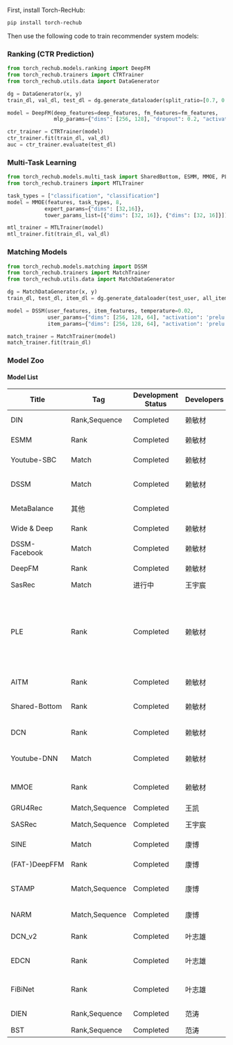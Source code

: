 First, install Torch-RecHub:

```bash
pip install torch-rechub
```

Then use the following code to train recommender system models:

### Ranking (CTR Prediction)
```python
from torch_rechub.models.ranking import DeepFM
from torch_rechub.trainers import CTRTrainer
from torch_rechub.utils.data import DataGenerator

dg = DataGenerator(x, y)
train_dl, val_dl, test_dl = dg.generate_dataloader(split_ratio=[0.7, 0.1], batch_size=256)

model = DeepFM(deep_features=deep_features, fm_features=fm_features, 
               mlp_params={"dims": [256, 128], "dropout": 0.2, "activation": "relu"})

ctr_trainer = CTRTrainer(model)
ctr_trainer.fit(train_dl, val_dl)
auc = ctr_trainer.evaluate(test_dl)
```

### Multi-Task Learning
```python
from torch_rechub.models.multi_task import SharedBottom, ESMM, MMOE, PLE, AITM
from torch_rechub.trainers import MTLTrainer

task_types = ["classification", "classification"]
model = MMOE(features, task_types, 8, 
            expert_params={"dims": [32,16]}, 
            tower_params_list=[{"dims": [32, 16]}, {"dims": [32, 16]}])

mtl_trainer = MTLTrainer(model)
mtl_trainer.fit(train_dl, val_dl)
```

### Matching Models
```python
from torch_rechub.models.matching import DSSM
from torch_rechub.trainers import MatchTrainer
from torch_rechub.utils.data import MatchDataGenerator

dg = MatchDataGenerator(x, y)
train_dl, test_dl, item_dl = dg.generate_dataloader(test_user, all_item, batch_size=256)

model = DSSM(user_features, item_features, temperature=0.02,
             user_params={"dims": [256, 128, 64], "activation": 'prelu'},
             item_params={"dims": [256, 128, 64], "activation": 'prelu'})

match_trainer = MatchTrainer(model)
match_trainer.fit(train_dl)
```

### Model Zoo

#### Model List

| Title         | Tag            | Development Status | Developers | Institution   | Meeting | Year | URL                                                                                                                                                                                                                                                                                                                                                                                                                                                                                                        | pdf                                                                                                                                                                                                                                                                                                                                                                               |
| ------------- | -------------- | ------------------ | ---------- | ------------- | ------- | ---- | ---------------------------------------------------------------------------------------------------------------------------------------------------------------------------------------------------------------------------------------------------------------------------------------------------------------------------------------------------------------------------------------------------------------------------------------------------------------------------------------------------------- | --------------------------------------------------------------------------------------------------------------------------------------------------------------------------------------------------------------------------------------------------------------------------------------------------------------------------------------------------------------------------------- |
| DIN           | Rank,Sequence  | Completed          | 赖敏材     | Alibaba       | KDD     | 2018 | [https://arxiv.org/abs/1706.06978](https://arxiv.org/abs/1706.06978 "https://arxiv.org/abs/1706.06978")                                                                                                                                                                                                                                                                                                                                                                                                    | [1706.06978.pdf](../file/pdf/1706.06978_0xZD_K10S2.pdf "1706.06978.pdf")                                                                                                                                                                                                                                                                                                          |
| ESMM          | Rank           | Completed          | 赖敏材     | Alibaba       | SIGIR   | 2018 | [https://arxiv.org/abs/1804.07931](https://arxiv.org/abs/1804.07931 "https://arxiv.org/abs/1804.07931")                                                                                                                                                                                                                                                                                                                                                                                                    | [1804.07931.pdf](../file/pdf/1804.07931_ybf_jOAFRp.pdf "1804.07931.pdf")                                                                                                                                                                                                                                                                                                          |
| Youtube-SBC   | Match          | Completed          | 赖敏材     | Google        | RecSys  | 2019 | [https://research.google/pubs/pub48840/](https://research.google/pubs/pub48840/ "https://research.google/pubs/pub48840/")                                                                                                                                                                                                                                                                                                                                                                                  | [6c8a86c981a62b0126a11896b7f6ae0dae4c3566.pdf](../file/pdf/6c8a86c981a62b0126a11896b7f6ae0dae4c3566_1QYYhqJR8.pdf "6c8a86c981a62b0126a11896b7f6ae0dae4c3566.pdf")                                                                                                                                                                                                                 |
| DSSM          | Match          | Completed          | 赖敏材     | 微软          | CIKM    | 2013 | [https://posenhuang.github.io/papers/cikm2013\_DSSM\_fullversion.pdf](https://posenhuang.github.io/papers/cikm2013_DSSM_fullversion.pdf "https://posenhuang.github.io/papers/cikm2013_DSSM_fullversion.pdf")                                                                                                                                                                                                                                                                                               | [cikm2013\_DSSM\_fullversion.pdf](../file/pdf/cikm2013_DSSM_fullversion_c9ZSdM19XJ.pdf "cikm2013_DSSM_fullversion.pdf")                                                                                                                                                                                                                                                           |
| MetaBalance   | 其他           | Completed          |            | Facebook      | www     | 2022 | [https://arxiv.org/pdf/2203.06801v1.pdf](https://arxiv.org/pdf/2203.06801v1.pdf "https://arxiv.org/pdf/2203.06801v1.pdf")                                                                                                                                                                                                                                                                                                                                                                                  | [2203.06801v1-3.pdf](../file/pdf/2203.06801v1-3_qUTY4TbvSL.pdf "2203.06801v1-3.pdf")                                                                                                                                                                                                                                                                                              |
| Wide & Deep   | Rank           | Completed          | 赖敏材     | Google        | DLRS    | 2016 | [https://arxiv.org/pdf/1606.07792.pdf](https://arxiv.org/pdf/1606.07792.pdf "https://arxiv.org/pdf/1606.07792.pdf")                                                                                                                                                                                                                                                                                                                                                                                        | [1606.07792.pdf](../file/pdf/1606.07792_l8JrVnuYXA.pdf "1606.07792.pdf")                                                                                                                                                                                                                                                                                                          |
| DSSM-Facebook | Match          | Completed          | 赖敏材     | Facebook      | KDD     | 2020 | [https://arxiv.org/abs/2006.11632](https://arxiv.org/abs/2006.11632 "https://arxiv.org/abs/2006.11632")                                                                                                                                                                                                                                                                                                                                                                                                    | [2006.11632.pdf](../file/pdf/2006.11632_qiN67CrHNs.pdf "2006.11632.pdf")                                                                                                                                                                                                                                                                                                          |
| DeepFM        | Rank           | Completed          | 赖敏材     | Huawei        | IJCAI   | 2017 | [https://arxiv.org/abs/1703.04247](https://arxiv.org/abs/1703.04247 "https://arxiv.org/abs/1703.04247")                                                                                                                                                                                                                                                                                                                                                                                                    | [1703.04247.pdf](../file/pdf/1703.04247_sFSyE7q3U1.pdf "1703.04247.pdf")                                                                                                                                                                                                                                                                                                          |
| SasRec        | Match          | 进行中             | 王宇宸     |               |         |      |                                                                                                                                                                                                                                                                                                                                                                                                                                                                                                            |                                                                                                                                                                                                                                                                                                                                                                                   |
| PLE           | Rank           | Completed          | 赖敏材     | Tencent       | RecSys  | 2020 | [https://dl.acm.org/doi/abs/10.1145/3383313.3412236?casa\_token=4g\_ErWbxWf8AAAAA%3APhbcdBa6b-SXHlpFtKh1Lybjtv48sYV2l1GsPeL43N5Lpih\_GwarAwV5hzxOYUVZoWd8dimltm4czmI](https://dl.acm.org/doi/abs/10.1145/3383313.3412236?casa_token=4g_ErWbxWf8AAAAA%3APhbcdBa6b-SXHlpFtKh1Lybjtv48sYV2l1GsPeL43N5Lpih_GwarAwV5hzxOYUVZoWd8dimltm4czmI "https://dl.acm.org/doi/abs/10.1145/3383313.3412236?casa_token=4g_ErWbxWf8AAAAA%3APhbcdBa6b-SXHlpFtKh1Lybjtv48sYV2l1GsPeL43N5Lpih_GwarAwV5hzxOYUVZoWd8dimltm4czmI") | [2020 (Tencent) (Recsys) \[PLE\] Progressive Layered Extraction (PLE) - A Novel Multi-Task Learning (MTL) Model for Personalized Recommendations.pdf](<../file/pdf/2020 (Tencent) (Recsys) \[PLE] Progressive Layered .pdf> "2020 (Tencent) (Recsys) \[PLE] Progressive Layered Extraction (PLE) - A Novel Multi-Task Learning (MTL) Model for Personalized Recommendations.pdf") |
| AITM          | Rank           | Completed          | 赖敏材     | Meituan       | KDD     | 2021 | [https://arxiv.org/abs/2105.08489](https://arxiv.org/abs/2105.08489 "https://arxiv.org/abs/2105.08489")                                                                                                                                                                                                                                                                                                                                                                                                    | [2105.08489-2.pdf](../file/pdf/2105.08489-2_XnVVGxN9GG.pdf "2105.08489-2.pdf")                                                                                                                                                                                                                                                                                                    |
| Shared-Bottom | Rank           | Completed          | 赖敏材     | CMU           | ML      | 1997 | [https://link.springer.com/content/pdf/10.1023/A:1007379606734.pdf](https://link.springer.com/content/pdf/10.1023/A:1007379606734.pdf "https://link.springer.com/content/pdf/10.1023/A:1007379606734.pdf")                                                                                                                                                                                                                                                                                                 | [Caruana1997\_Article\_MultitaskLearning.pdf](../file/pdf/Caruana1997_Article_MultitaskLearning_ySprcjzJ6v.pdf "Caruana1997_Article_MultitaskLearning.pdf")                                                                                                                                                                                                                       |
| DCN           | Rank           | Completed          | 赖敏材     | Google,斯坦福 | AKDD    | 2017 | [https://arxiv.org/abs/1708.05123](https://arxiv.org/abs/1708.05123 "https://arxiv.org/abs/1708.05123")                                                                                                                                                                                                                                                                                                                                                                                                    | [1708.05123.pdf](../file/pdf/1708.05123_f3lKSqxIvw.pdf "1708.05123.pdf")                                                                                                                                                                                                                                                                                                          |
| Youtube-DNN   | Match          | Completed          | 赖敏材     | Google        | RecSys  | 2016 | [https://dl.acm.org/doi/10.1145/2959100.2959190](https://dl.acm.org/doi/10.1145/2959100.2959190 "https://dl.acm.org/doi/10.1145/2959100.2959190")                                                                                                                                                                                                                                                                                                                                                          | [2959100.2959190.pdf](../file/pdf/2959100.2959190_jRzTU81Xmq.pdf "2959100.2959190.pdf")                                                                                                                                                                                                                                                                                           |
| MMOE          | Rank           | Completed          | 赖敏材     | Google        | KDD     | 2018 | [https://dl.acm.org/doi/pdf/10.1145/3219819.3220007](https://dl.acm.org/doi/pdf/10.1145/3219819.3220007 "https://dl.acm.org/doi/pdf/10.1145/3219819.3220007")                                                                                                                                                                                                                                                                                                                                              | [3219819.3220007.pdf](../file/pdf/3219819.3220007_zvaZg_CZ6z.pdf "3219819.3220007.pdf")                                                                                                                                                                                                                                                                                           |
| GRU4Rec       | Match,Sequence | Completed          | 王凯       | Tencent       | KDD     | 2022 |                                                                                                                                                                                                                                                                                                                                                                                                                                                                                                            |                                                                                                                                                                                                                                                                                                                                                                                   |
| SASRec        | Match,Sequence | Completed          | 王宇宸     | UC            | ICDM    | 2018 | [https://arxiv.org/pdf/1808.09781.pdf](https://arxiv.org/pdf/1808.09781.pdf "https://arxiv.org/pdf/1808.09781.pdf")                                                                                                                                                                                                                                                                                                                                                                                        | [1808.09781-3.pdf](../file/pdf/1808.09781-3_bmRm284Rxd.pdf "1808.09781-3.pdf")                                                                                                                                                                                                                                                                                                    |
| SINE          | Match          | Completed          | 康博       | Alibaba       | WSDM    | 2021 | [https://arxiv.org/pdf/2102.09267.pdf](https://arxiv.org/pdf/2102.09267.pdf "https://arxiv.org/pdf/2102.09267.pdf")                                                                                                                                                                                                                                                                                                                                                                                        | [2102.09267.pdf](../file/pdf/2102.09267_cdwBFKPCrj.pdf "2102.09267.pdf")                                                                                                                                                                                                                                                                                                          |
| (FAT-)DeepFFM | Rank           | Completed          | 康博       | Sina          | arXiv   | 2019 | [https://arxiv.org/pdf/1905.06336.pdf](https://arxiv.org/pdf/1905.06336.pdf "https://arxiv.org/pdf/1905.06336.pdf")                                                                                                                                                                                                                                                                                                                                                                                        | [1905.06336.pdf](../file/pdf/1905.06336_2oH3RMtROA.pdf "1905.06336.pdf")                                                                                                                                                                                                                                                                                                          |
| STAMP         | Match,Sequence | Completed          | 康博       | 电子科大      | KDD     | 2018 | [https://dl.acm.org/doi/10.1145/3219819.3219950](https://dl.acm.org/doi/10.1145/3219819.3219950 "https://dl.acm.org/doi/10.1145/3219819.3219950")                                                                                                                                                                                                                                                                                                                                                          | [3219819.3219950.pdf](../file/pdf/3219819.3219950_aTMFXHL3JB.pdf "3219819.3219950.pdf")                                                                                                                                                                                                                                                                                           |
| NARM          | Match,Sequence | Completed          | 康博       | 京东,山东大学 | CIKM    | 2017 | [https://arxiv.org/pdf/1711.04725.pdf](https://arxiv.org/pdf/1711.04725.pdf "https://arxiv.org/pdf/1711.04725.pdf")                                                                                                                                                                                                                                                                                                                                                                                        | [1711.00165.pdf](../file/pdf/1711.00165_eosOSOmTfE.pdf "1711.00165.pdf")                                                                                                                                                                                                                                                                                                          |
| DCN\_v2       | Rank           | Completed          | 叶志雄     | Google        | www     | 2021 | [https://arxiv.org/abs/2008.13535](https://arxiv.org/abs/2008.13535 "https://arxiv.org/abs/2008.13535")                                                                                                                                                                                                                                                                                                                                                                                                    | [DCN V2 Improved Deep & Cross Network and Practical Lessons.pdf](<../file/pdf/DCN V2 Improved Deep & Cross Network and Practical.pdf> "DCN V2 Improved Deep & Cross Network and Practical Lessons.pdf")                                                                                                                                                                           |
| EDCN          | Rank           | Completed          | 叶志雄     | Huawei        | KDD     | 2021 | [https://dlp-kdd.github.io/assets/pdf/DLP-KDD\_2021\_paper\_12.pdf](https://dlp-kdd.github.io/assets/pdf/DLP-KDD_2021_paper_12.pdf "https://dlp-kdd.github.io/assets/pdf/DLP-KDD_2021_paper_12.pdf")                                                                                                                                                                                                                                                                                                       |                                                                                                                                                                                                                                                                                                                                                                                   |
| FiBiNet       | Rank           | Completed          | 叶志雄     | Sina          | RecSys  | 2019 | [https://dl.acm.org/doi/abs/10.1145/3298689.3347043](https://dl.acm.org/doi/abs/10.1145/3298689.3347043 "https://dl.acm.org/doi/abs/10.1145/3298689.3347043")                                                                                                                                                                                                                                                                                                                                              |                                                                                                                                                                                                                                                                                                                                                                                   |
| DIEN          | Rank,Sequence  | Completed          | 范涛       | Alibaba       | AAAI    | 2019 | [https://ojs.aaai.org/index.php/AAAI/article/view/4545](https://ojs.aaai.org/index.php/AAAI/article/view/4545)                                                                                                                                                                                                                                                                                                                                                                                             | [4545-Article Text-7584-1-10-20190706.pdf](../file/pdf/4545-Article%20Text-7584-1-10-20190706.pdf "pdf")                                                                                                                                                                                                                                                                          |
| BST           | Rank,Sequence  | Completed          | 范涛       | Alibaba       | arXiv   | 2019 | [Behavior Sequence Transformer for E-commerce Recommendation in Alibaba](https://arxiv.org/abs/1905.06874v1)                                                                                                                                                                                                                                                                                                                                                                                               | [pdf](https://arxiv.org/pdf/1905.06874v1 "pdf")                                                                                                                                                                                                                                                                                                                                   |
